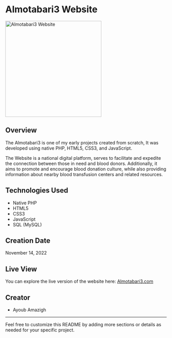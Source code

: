 # Almotabari3 Website

<img src="https://elmotabari3.000webhostapp.com/assest/_images/logo-donation.png" alt="Almotabari3 Website" height="300">

## Overview

The Almotabari3 is one of my early projects created from scratch, It was developed using native PHP, HTML5, CSS3, and JavaScript. 

The  Website is a national digital platform, serves  to facilitate and expedite the connection between those in need and blood donors. Additionally, it aims to promote and encourage blood donation culture, while also providing information about nearby blood transfusion centers and related resources.

## Technologies Used

- Native PHP
- HTML5
- CSS3
- JavaScript
- SQL (MySQL)

## Creation Date

November 14, 2022

## Live View

You can explore the live version of the website here: [Almotabari3.com](https://elmotabari3.000webhostapp.com/)

## Creator

- Ayoub Amazigh

---

Feel free to customize this README by adding more sections or details as needed for your specific project.
